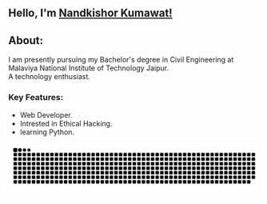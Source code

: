## Hello, I'm [Nandkishor Kumawat!](https://www.linkedin.com/in/rohsikdnan) 
    

## About:

I am presently pursuing my Bachelor's degree in Civil Engineering at Malaviya National Institute of Technology Jaipur.   
A technology enthusiast. 


### Key Features:

- Web Developer.
- Intrested in Ethical Hacking.
- learning Python.


![snake gif](https://github.com/rohsikdnan/rohsikdnan/blob/output/github-contribution-grid-snake.svg)






